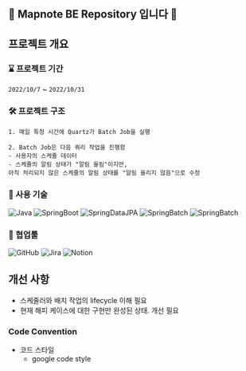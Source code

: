 ## 💫 Mapnote  BE Repository 입니다 💫

## 프로젝트 개요

### ⌛️ 프로젝트 기간

`2022/10/7` ~ `2022/10/31`

### 🛠 프로젝트 구조

```
1. 매일 특정 시간에 Quartz가 Batch Job을 실행

2. Batch Job은 다음 쿼리 작업을 진행함
- 사용자의 스케쥴 데이터
- 스케쥴의 알림 상태가 "알림 울림"이지만, 
아직 처리되지 않은 스케쥴의 알림 상태를 "알림 울리지 않음"으로 수정
```

### 🔧 사용 기술

![Java](https://img.shields.io/badge/-Java%2011-007396?style=plastic&logo=java&logoColor=white)
![SpringBoot](https://img.shields.io/badge/-Spring%20Boot%202.7.5-6DB33F?style=plastic&logo=Spring%20Boot&logoColor=white)
![SpringDataJPA](https://img.shields.io/badge/-Quartz%202.3.2-6496FF?style=plastic&logo=Spring&logoColor=white)
![SpringBatch](https://img.shields.io/badge/-Spring%20Batch%204.3.7-6D933F?style=plastic&logo=Spring&logoColor=white)
![SpringBatch](https://img.shields.io/badge/-MySQL%208.0.31-6D933F?style=plastic&logo=MySQL&logoColor=white)

### 📠 협업툴

![GitHub](https://img.shields.io/badge/-GitHub-181717?style=plastic&logo=GitHub&logoColor=white)
![Jira](https://img.shields.io/badge/-Jira-0052CC?style=plastic&logo=JiraSoftware&logoColor=white)
![Notion](https://img.shields.io/badge/-Notion-000000?style=plastic&logo=Notion&logoColor=white)

## 개선 사항
- 스케줄러와 배치 작업의 lifecycle 이해 필요
- 현재 해피 케이스에 대한 구현만 완성된 상태. 개선 필요

### Code Convention

- 코드 스타일
    - google code style
